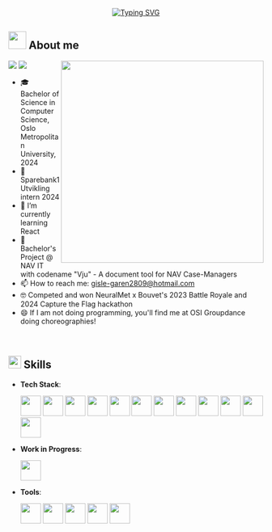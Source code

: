 <p align="center">
<a href="https://git.io/typing-svg"><img src="https://readme-typing-svg.demolab.com?font=Georgia&weight=800&pause=1000&size=33&color=042D5E&width=370&height=100&lines=Hello there,+I'm+Gisle!+%F0%9F%91%8B" alt="Typing SVG" /></a>
</p>
	
## <picture><img src = "https://freeiconshop.com/wp-content/uploads/edd/person-outline.png" width =35px></picture> **About me**

<picture> <img align="right" src="https://i.pinimg.com/originals/42/36/d0/4236d00b6df31c5c1dab3566fa61ff3c.gif" width = 400px></picture>
 <p align="left">
  <img src="https://img.shields.io/badge/Interest-Backend%20Development-Green" />
  <img src="https://img.shields.io/badge/Languages-Norwegian%2C%20English-orange" />
</p>

- 🎓 Bachelor of Science in Computer Science, Oslo Metropolitan University, 2024
- 💼 Sparebank1 Utvikling intern 2024
- 🌱 I’m currently learning React
- 👯 Bachelor's Project @ NAV IT with codename "Vju" - A document tool for NAV Case-Managers
- 📫 How to reach me: gisle-garen2809@hotmail.com
- 🤓 Competed and won NeuralMet x Bouvet's 2023 Battle Royale and 2024 Capture the Flag hackathon
- 😄 If I am not doing programming, you'll find me at OSI Groupdance doing choreographies!
<br>

## <img src="https://media2.giphy.com/media/QssGEmpkyEOhBCb7e1/giphy.gif?cid=ecf05e47a0n3gi1bfqntqmob8g9aid1oyj2wr3ds3mg700bl&rid=giphy.gif" width ="25"><b> Skills</b>

<p align="center">

- **Tech Stack**:
    
     <img src="https://user-images.githubusercontent.com/25181517/117201156-9a724800-adec-11eb-9a9d-3cd0f67da4bc.png" width="40" height="40" />
     <img src="https://user-images.githubusercontent.com/25181517/117201470-f6d56780-adec-11eb-8f7c-e70e376cfd07.png" width="40" height="40" />
     <img src="https://user-images.githubusercontent.com/64439609/212556407-f122dc0e-901c-4df7-960f-29a3b52c5349.png" width="40" height="40" />
      <img src="https://user-images.githubusercontent.com/64439609/212556203-47a51702-fec1-4275-bafb-6afdea15b092.png" width="40" height="40" />
      <img src="https://user-images.githubusercontent.com/64439609/212556085-e6f8391a-6f25-43d5-8bfe-818167047cfb.png" width="40" height="40" />
     <img src="https://user-images.githubusercontent.com/25181517/183896128-ec99105a-ec1a-4d85-b08b-1aa1620b2046.png" width="40" height="40" />
       <img src="https://user-images.githubusercontent.com/25181517/183423507-c056a6f9-1ba8-4312-a350-19bcbc5a8697.png" width="40" height="40" />
       <img src="https://user-images.githubusercontent.com/25181517/192106593-610ee31c-995e-4f24-b8e1-0f18eead6fae.png" width="40" height="40" />
       <img src="https://user-images.githubusercontent.com/25181517/183898054-b3d693d4-dafb-4808-a509-bab54cf5de34.png" width="40" height="40" />
       <img src="https://user-images.githubusercontent.com/25181517/121405384-444d7300-c95d-11eb-959f-913020d3bf90.png" width="40" height="40" />
       <img src="https://user-images.githubusercontent.com/25181517/121405754-b4f48f80-c95d-11eb-8893-fc325bde617f.png" width="40" height="40" />
       <img src="https://user-images.githubusercontent.com/136815194/257137842-82df4543-236b-4e45-9604-5434e3faab17.png" width="40" height="40" />
  
- **Work in Progress**:

   <img src="https://user-images.githubusercontent.com/25181517/183897015-94a058a6-b86e-4e42-a37f-bf92061753e5.png" width="40" height="40"/>

- **Tools**:

    <img src="https://user-images.githubusercontent.com/64439609/212556685-de9a7c04-31b0-43b6-af39-7c82ac13b321.png" width="40" height="40"/>
    <img src="https://user-images.githubusercontent.com/64439609/212556741-81407849-82c8-4926-854f-820e8a644375.png" width="40" height="40"/>
    <img src="https://user-images.githubusercontent.com/25181517/117207330-263ba280-adf4-11eb-9b97-0ac5b40bc3be.png" width="40" height="40"/>
    <img src="https://user-images.githubusercontent.com/64439609/212556802-77a65ec1-aa71-4272-b603-1a57d1914678.png" width="40" height="40"/>    
    <img src="https://user-images.githubusercontent.com/25181517/192108890-200809d1-439c-4e23-90d3-b090cf9a4eea.png" width="40" height="40"/>
<br>
</p>
